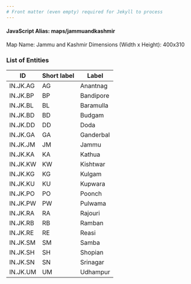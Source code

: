 ```yaml
---
# Front matter (even empty) required for Jekyll to process
---
```


#### JavaScript Alias: maps/jammuandkashmir

Map Name: Jammu and Kashmir
Dimensions (Width x Height): 400x310





### List of Entities

ID | Short label | Label
---|---|---|
IN.JK.AG|AG|Anantnag
IN.JK.BP|BP|Bandipore
IN.JK.BL|BL|Baramulla
IN.JK.BD|BD|Budgam
IN.JK.DD|DD|Doda
IN.JK.GA|GA|Ganderbal
IN.JK.JM|JM|Jammu
IN.JK.KA|KA|Kathua
IN.JK.KW|KW|Kishtwar
IN.JK.KG|KG|Kulgam
IN.JK.KU|KU|Kupwara
IN.JK.PO|PO|Poonch
IN.JK.PW|PW|Pulwama
IN.JK.RA|RA|Rajouri
IN.JK.RB|RB|Ramban
IN.JK.RE|RE|Reasi
IN.JK.SM|SM|Samba
IN.JK.SH|SH|Shopian
IN.JK.SN|SN|Srinagar
IN.JK.UM|UM|Udhampur
